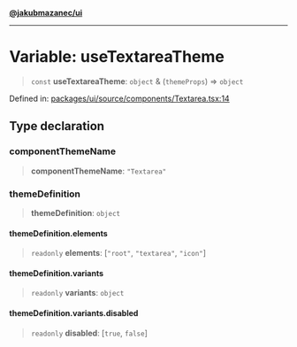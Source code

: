 [**@jakubmazanec/ui**](../README.md)

---

# Variable: useTextareaTheme

> `const` **useTextareaTheme**: `object` & (`themeProps`) => `object`

Defined in:
[packages/ui/source/components/Textarea.tsx:14](https://github.com/jakubmazanec/tools/blob/a1a5edf56256b0aa4e209cc73bc7a07f5d7fc236/packages/ui/source/components/Textarea.tsx#L14)

## Type declaration

### componentThemeName

> **componentThemeName**: `"Textarea"`

### themeDefinition

> **themeDefinition**: `object`

#### themeDefinition.elements

> `readonly` **elements**: \[`"root"`, `"textarea"`, `"icon"`\]

#### themeDefinition.variants

> `readonly` **variants**: `object`

#### themeDefinition.variants.disabled

> `readonly` **disabled**: \[`true`, `false`\]
